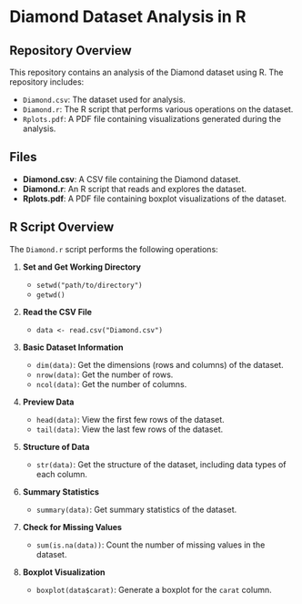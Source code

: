 # Diamond Dataset Analysis in R

## Repository Overview
This repository contains an analysis of the Diamond dataset using R. The repository includes:
- `Diamond.csv`: The dataset used for analysis.
- `Diamond.r`: The R script that performs various operations on the dataset.
- `Rplots.pdf`: A PDF file containing visualizations generated during the analysis.

## Files
- **Diamond.csv**: A CSV file containing the Diamond dataset.
- **Diamond.r**: An R script that reads and explores the dataset.
- **Rplots.pdf**: A PDF file containing boxplot visualizations of the dataset.

## R Script Overview
The `Diamond.r` script performs the following operations:

1. **Set and Get Working Directory**
   - `setwd("path/to/directory")`  
   - `getwd()`  

2. **Read the CSV File**
   - `data <- read.csv("Diamond.csv")`

3. **Basic Dataset Information**
   - `dim(data)`: Get the dimensions (rows and columns) of the dataset.
   - `nrow(data)`: Get the number of rows.
   - `ncol(data)`: Get the number of columns.

4. **Preview Data**
   - `head(data)`: View the first few rows of the dataset.
   - `tail(data)`: View the last few rows of the dataset.

5. **Structure of Data**
   - `str(data)`: Get the structure of the dataset, including data types of each column.

6. **Summary Statistics**
   - `summary(data)`: Get summary statistics of the dataset.

7. **Check for Missing Values**
   - `sum(is.na(data))`: Count the number of missing values in the dataset.

8. **Boxplot Visualization**
   - `boxplot(data$carat)`: Generate a boxplot for the `carat` column.
